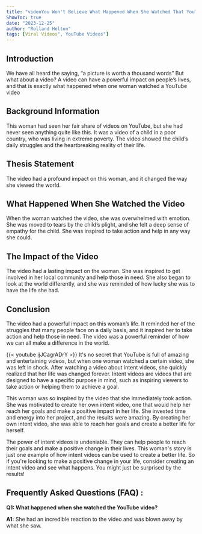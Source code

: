 ```yaml
---
title: "videoYou Won't Believe What Happened When She Watched That YouTube Video!"
ShowToc: true 
date: "2023-12-25"
author: "Rolland Helton" 
tags: [Viral Videos", YouTube Videos"]
---
```

## Introduction

We have all heard the saying, “a picture is worth a thousand words” But what about a video? A video can have a powerful impact on people’s lives, and that is exactly what happened when one woman watched a YouTube video 

## Background Information

This woman had seen her fair share of videos on YouTube, but she had never seen anything quite like this. It was a video of a child in a poor country, who was living in extreme poverty. The video showed the child’s daily struggles and the heartbreaking reality of their life. 

## Thesis Statement

The video had a profound impact on this woman, and it changed the way she viewed the world.

## What Happened When She Watched the Video

When the woman watched the video, she was overwhelmed with emotion. She was moved to tears by the child’s plight, and she felt a deep sense of empathy for the child. She was inspired to take action and help in any way she could. 

## The Impact of the Video

The video had a lasting impact on the woman. She was inspired to get involved in her local community and help those in need. She also began to look at the world differently, and she was reminded of how lucky she was to have the life she had. 

## Conclusion

The video had a powerful impact on this woman’s life. It reminded her of the struggles that many people face on a daily basis, and it inspired her to take action and help those in need. The video was a powerful reminder of how we can all make a difference in the world.

{{< youtube ijJCagrADrY >}} 
It's no secret that YouTube is full of amazing and entertaining videos, but when one woman watched a certain video, she was left in shock. After watching a video about intent videos, she quickly realized that her life was changed forever. Intent videos are videos that are designed to have a specific purpose in mind, such as inspiring viewers to take action or helping them to achieve a goal.

This woman was so inspired by the video that she immediately took action. She was motivated to create her own intent video, one that would help her reach her goals and make a positive impact in her life. She invested time and energy into her project, and the results were amazing. By creating her own intent video, she was able to reach her goals and create a better life for herself.

The power of intent videos is undeniable. They can help people to reach their goals and make a positive change in their lives. This woman's story is just one example of how intent videos can be used to create a better life. So if you're looking to make a positive change in your life, consider creating an intent video and see what happens. You might just be surprised by the results!

## Frequently Asked Questions (FAQ) :
**Q1: What happened when she watched the YouTube video?**

**A1:** She had an incredible reaction to the video and was blown away by what she saw.



